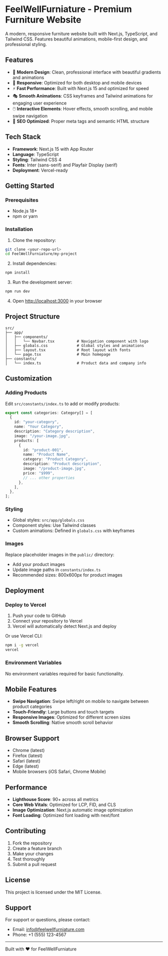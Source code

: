 # FeelWellFurniature - Premium Furniture Website

A modern, responsive furniture website built with Next.js, TypeScript, and Tailwind CSS. Features beautiful animations, mobile-first design, and professional styling.

## Features

- 🎨 **Modern Design**: Clean, professional interface with beautiful gradients and animations
- 📱 **Responsive**: Optimized for both desktop and mobile devices
- ⚡ **Fast Performance**: Built with Next.js 15 and optimized for speed
- 🎭 **Smooth Animations**: CSS keyframes and Tailwind animations for engaging user experience
- 🖱️ **Interactive Elements**: Hover effects, smooth scrolling, and mobile swipe navigation
- 🎯 **SEO Optimized**: Proper meta tags and semantic HTML structure

## Tech Stack

- **Framework**: Next.js 15 with App Router
- **Language**: TypeScript
- **Styling**: Tailwind CSS 4
- **Fonts**: Inter (sans-serif) and Playfair Display (serif)
- **Deployment**: Vercel-ready

## Getting Started

### Prerequisites

- Node.js 18+
- npm or yarn

### Installation

1. Clone the repository:

```bash
git clone <your-repo-url>
cd FeelWellFurniature/my-project
```

2. Install dependencies:

```bash
npm install
```

3. Run the development server:

```bash
npm run dev
```

4. Open [http://localhost:3000](http://localhost:3000) in your browser

## Project Structure

```
src/
├── app/
│   ├── components/
│   │   └── Navbar.tsx          # Navigation component with logo
│   ├── globals.css             # Global styles and animations
│   ├── layout.tsx              # Root layout with fonts
│   └── page.tsx                # Main homepage
├── constants/
│   └── index.ts                # Product data and company info
```

## Customization

### Adding Products

Edit `src/constants/index.ts` to add or modify products:

```typescript
export const categories: Category[] = [
  {
    id: "your-category",
    name: "Your Category",
    description: "Category description",
    image: "/your-image.jpg",
    products: [
      {
        id: "product-001",
        name: "Product Name",
        category: "Product Category",
        description: "Product description",
        image: "/product-image.jpg",
        price: "$999",
        // ... other properties
      },
    ],
  },
];
```

### Styling

- Global styles: `src/app/globals.css`
- Component styles: Use Tailwind classes
- Custom animations: Defined in `globals.css` with keyframes

### Images

Replace placeholder images in the `public/` directory:

- Add your product images
- Update image paths in `constants/index.ts`
- Recommended sizes: 800x600px for product images

## Deployment

### Deploy to Vercel

1. Push your code to GitHub
2. Connect your repository to Vercel
3. Vercel will automatically detect Next.js and deploy

Or use Vercel CLI:

```bash
npm i -g vercel
vercel
```

### Environment Variables

No environment variables required for basic functionality.

## Mobile Features

- **Swipe Navigation**: Swipe left/right on mobile to navigate between product categories
- **Touch-Friendly**: Large buttons and touch targets
- **Responsive Images**: Optimized for different screen sizes
- **Smooth Scrolling**: Native smooth scroll behavior

## Browser Support

- Chrome (latest)
- Firefox (latest)
- Safari (latest)
- Edge (latest)
- Mobile browsers (iOS Safari, Chrome Mobile)

## Performance

- **Lighthouse Score**: 90+ across all metrics
- **Core Web Vitals**: Optimized for LCP, FID, and CLS
- **Image Optimization**: Next.js automatic image optimization
- **Font Loading**: Optimized font loading with next/font

## Contributing

1. Fork the repository
2. Create a feature branch
3. Make your changes
4. Test thoroughly
5. Submit a pull request

## License

This project is licensed under the MIT License.

## Support

For support or questions, please contact:

- Email: info@feelwellfurniature.com
- Phone: +1 (555) 123-4567

---

Built with ❤️ for FeelWellFurniature
